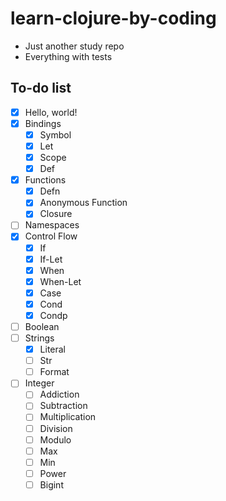 # learn-clojure-by-coding
* Just another study repo
* Everything with tests


## To-do list

* [x] Hello, world!
* [x] Bindings
  * [x] Symbol
  * [x] Let
  * [x] Scope
  * [x] Def
* [x] Functions
  * [x] Defn
  * [x] Anonymous Function
  * [x] Closure
* [ ] Namespaces
* [x] Control Flow
  * [x] If
  * [x] If-Let
  * [x] When
  * [x] When-Let
  * [x] Case
  * [x] Cond
  * [x] Condp
* [ ] Boolean
* [ ] Strings
  * [x] Literal
  * [ ] Str
  * [ ] Format
* [ ] Integer
  * [ ] Addiction
  * [ ] Subtraction
  * [ ] Multiplication
  * [ ] Division
  * [ ] Modulo
  * [ ] Max
  * [ ] Min
  * [ ] Power
  * [ ] Bigint
